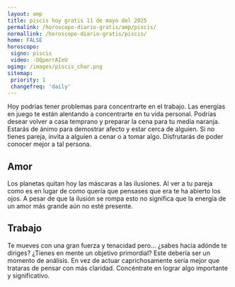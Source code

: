 ```yaml
---
layout: amp
title: piscis hoy gratis 11 de mayo del 2025 
permalink: /horoscopo-diario-gratis/amp/piscis/
normallink: /horoscopo-diario-gratis/piscis/
home: FALSE
horoscopo:
 signo: piscis
 video: -DQpmrrAIeU
ogimg: /images/piscis_char.png
sitemap:
 priority: 1
 changefreq: 'daily'
---
```



Hoy podrías tener problemas para concentrarte en el trabajo. Las energías en juego te están alentando a concentrarte en tu vida personal. Podrías desear volver a casa temprano y preparar la cena para tu media naranja. Estarás de ánimo para demostrar afecto y estar cerca de alguien. Si no tienes pareja, invita a alguien a cenar o a tomar algo. Disfrutarás de poder conocer mejor a tal persona.

## Amor

Los planetas quitan hoy las máscaras a las ilusiones. Al ver a tu pareja como es en lugar de como quería que pensases que era te ha abierto los ojos. A pesar de que la ilusión se rompa esto no significa que la energía de un amor más grande aún no esté presente.

## Trabajo

Te mueves con una gran fuerza y tenacidad pero... ¿sabes hacia adónde te diriges? ¿Tienes en mente un objetivo primordial? Este debería ser un momento de análisis. En vez de actuar caprichosamente sería mejor que trataras de pensar con más claridad. Concéntrate en lograr algo importante y significativo.